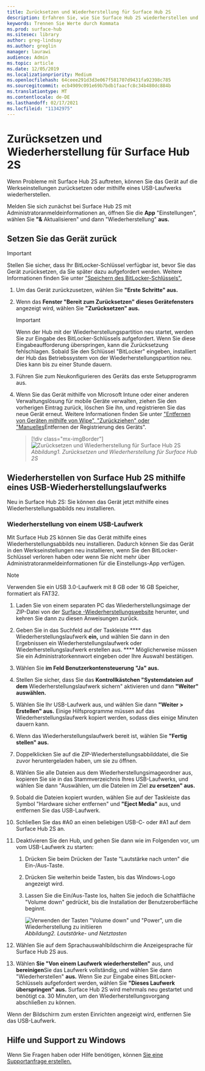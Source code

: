```yaml
---
title: Zurücksetzen und Wiederherstellung für Surface Hub 2S
description: Erfahren Sie, wie Sie Surface Hub 2S wiederherstellen und zurücksetzen.
keywords: Trennen Sie Werte durch Kommata
ms.prod: surface-hub
ms.sitesec: library
author: greg-lindsay
ms.author: greglin
manager: laurawi
audience: Admin
ms.topic: article
ms.date: 12/05/2019
ms.localizationpriority: Medium
ms.openlocfilehash: 64ceee291d3d3e067f581707d9431fa92398c785
ms.sourcegitcommit: ecb4909c091e69b7bdb1faacfc8c34b480dc884b
ms.translationtype: MT
ms.contentlocale: de-DE
ms.lasthandoff: 02/17/2021
ms.locfileid: "11342975"
---
```

# Zurücksetzen und Wiederherstellung für Surface Hub 2S

Wenn Probleme mit Surface Hub 2S auftreten, können Sie das Gerät auf die Werkseinstellungen zurücksetzen oder mithilfe eines USB-Laufwerks wiederherstellen.

Melden Sie sich zunächst bei Surface Hub 2S mit Administratoranmeldeinformationen an, öffnen Sie die **App** "Einstellungen", wählen Sie **"&** Aktualisieren" und dann "Wiederherstellung" **aus.**

##  <a name="reset-the-device"></a>Setzen Sie das Gerät zurück

   > [!IMPORTANT]
   > Stellen Sie sicher, dass Ihr BitLocker-Schlüssel verfügbar ist, bevor Sie das Gerät zurücksetzen, da Sie später dazu aufgefordert werden. Weitere Informationen finden Sie unter ["Speichern des BitLocker-Schlüssels".](save-bitlocker-key-surface-hub.md)

1. Um das Gerät zurückzusetzen, wählen Sie **"Erste Schritte" aus.**

2. Wenn das **Fenster "Bereit zum Zurücksetzen" dieses Gerätefensters** angezeigt wird, wählen Sie **"Zurücksetzen" aus.** 
  
   > [!IMPORTANT]
   > Wenn der Hub mit der Wiederherstellungspartition neu startet, werden Sie zur Eingabe des BitLocker-Schlüssels aufgefordert. Wenn Sie diese Eingabeaufforderung überspringen, kann die Zurücksetzung fehlschlagen. Sobald Sie den Schlüssel "BitLocker" eingeben, installiert der Hub das Betriebssystem von der Wiederherstellungspartition neu. Dies kann bis zu einer Stunde dauern.
  
3. Führen Sie zum Neukonfigurieren des Geräts das erste Setupprogramm aus.

4. Wenn Sie das Gerät mithilfe von Microsoft Intune oder einer anderen Verwaltungslösung für mobile Geräte verwalten, ziehen Sie den vorherigen Eintrag zurück, löschen Sie ihn, und registrieren Sie das neue Gerät erneut. Weitere Informationen finden Sie unter ["Entfernen von Geräten mithilfe von Wipe", "Zurückziehen" oder "Manuelles](https://docs.microsoft.com/intune/devices-wipe)Entfernen der Registrierung des Geräts".

   > [!div class="mx-imgBorder"]
   > ![*Zurücksetzen und Wiederherstellung für Surface Hub 2S*](images/sh2-reset.png)
   <br/>*Abbildung1. Zurücksetzen und Wiederherstellung für Surface Hub 2S* 

##  <a name="recover-surface-hub-2s-by-using-a-usb-recovery-drive"></a>Wiederherstellen von Surface Hub 2S mithilfe eines USB-Wiederherstellungslaufwerks

Neu in Surface Hub 2S: Sie können das Gerät jetzt mithilfe eines Wiederherstellungsabbilds neu installieren.

###  <a name="recovery-from-a-usb-drive"></a>Wiederherstellung von einem USB-Laufwerk

Mit Surface Hub 2S können Sie das Gerät mithilfe eines Wiederherstellungsabbilds neu installieren. Dadurch können Sie das Gerät in den Werkseinstellungen neu installieren, wenn Sie den BitLocker-Schlüssel verloren haben oder wenn Sie nicht mehr über Administratoranmeldeinformationen für die Einstellungs-App verfügen.

>[!NOTE]
>Verwenden Sie ein USB 3.0-Laufwerk mit 8 GB oder 16 GB Speicher, formatiert als FAT32.

1. Laden Sie von einem separaten PC das Wiederherstellungsimage der ZIP-Datei von der [Surface -Wiederherstellungswebsite](https://support.microsoft.com/surfacerecoveryimage?devicetype=surfacehub2s) herunter, und kehren Sie dann zu diesen Anweisungen zurück. 

1. Geben Sie in das Suchfeld auf der Taskleiste **** das Wiederherstellungslaufwerk **ein,** und wählen Sie dann in den Ergebnissen ein Wiederherstellungslaufwerk oder Wiederherstellungslaufwerk erstellen aus. **** Möglicherweise müssen Sie ein Administratorkennwort eingeben oder Ihre Auswahl bestätigen.

1. Wählen Sie **im Feld Benutzerkontensteuerung** **"Ja" aus.**

1. Stellen Sie sicher, dass Sie das **Kontrollkästchen "Systemdateien auf dem** Wiederherstellungslaufwerk sichern" aktivieren und dann **"Weiter" auswählen.**

1. Wählen Sie Ihr USB-Laufwerk aus, und wählen Sie dann **"Weiter > Erstellen" aus.**  Einige Hilfsprogramme müssen auf das Wiederherstellungslaufwerk kopiert werden, sodass dies einige Minuten dauern kann.

1. Wenn das Wiederherstellungslaufwerk bereit ist, wählen Sie **"Fertig stellen" aus.**

1. Doppelklicken Sie auf die ZIP-Wiederherstellungsabbilddatei, die Sie zuvor heruntergeladen haben, um sie zu öffnen.

1. Wählen Sie alle Dateien aus dem Wiederherstellungsimageordner aus, kopieren Sie sie in das Stammverzeichnis Ihres USB-Laufwerks, und wählen Sie dann "Auswählen, um die Dateien im Ziel **zu ersetzen" aus.**

1. Sobald die Dateien kopiert wurden, wählen Sie auf der Taskleiste das Symbol "Hardware sicher entfernen" und **"Eject Media"** aus, und entfernen Sie das USB-Laufwerk.

1. Schließen Sie das #A0 an einen beliebigen USB-C- oder #A1 auf dem Surface Hub 2S an.

1. Deaktivieren Sie den Hub, und gehen Sie dann wie im Folgenden vor, um vom USB-Laufwerk zu starten:

   1. Drücken Sie beim Drücken der Taste "Lautstärke nach unten" die Ein-/Aus-Taste.
   1. Drücken Sie weiterhin beide Tasten, bis das Windows-Logo angezeigt wird.
   1. Lassen Sie die Ein/Aus-Taste los, halten Sie jedoch die Schaltfläche "Volume down" gedrückt, bis die Installation der Benutzeroberfläche beginnt.

      ![*Verwenden der Tasten "Volume down" und "Power", um die Wiederherstellung zu initiieren*](images/sh2-keypad.png)
      <br>*Abbildung2. Lautstärke- und Netztasten*

1. Wählen Sie auf dem Sprachauswahlbildschirm die Anzeigesprache für Surface Hub 2S aus.

1. Wählen **Sie "Von einem Laufwerk wiederherstellen"** aus, und **bereinigen**Sie das Laufwerk vollständig, und wählen Sie dann "Wiederherstellen" **aus.** Wenn Sie zur Eingabe eines BitLocker-Schlüssels aufgefordert werden, wählen Sie **"Dieses Laufwerk überspringen" aus.** Surface Hub 2S wird mehrmals neu gestartet und benötigt ca. 30 Minuten, um den Wiederherstellungsvorgang abschließen zu können.

Wenn der Bildschirm zum ersten Einrichten angezeigt wird, entfernen Sie das USB-Laufwerk.

##  <a name="contact-support"></a>Hilfe und Support zu Windows

Wenn Sie Fragen haben oder Hilfe benötigen, können [Sie eine Supportanfrage erstellen.](https://support.microsoft.com/supportforbusiness/productselection)
